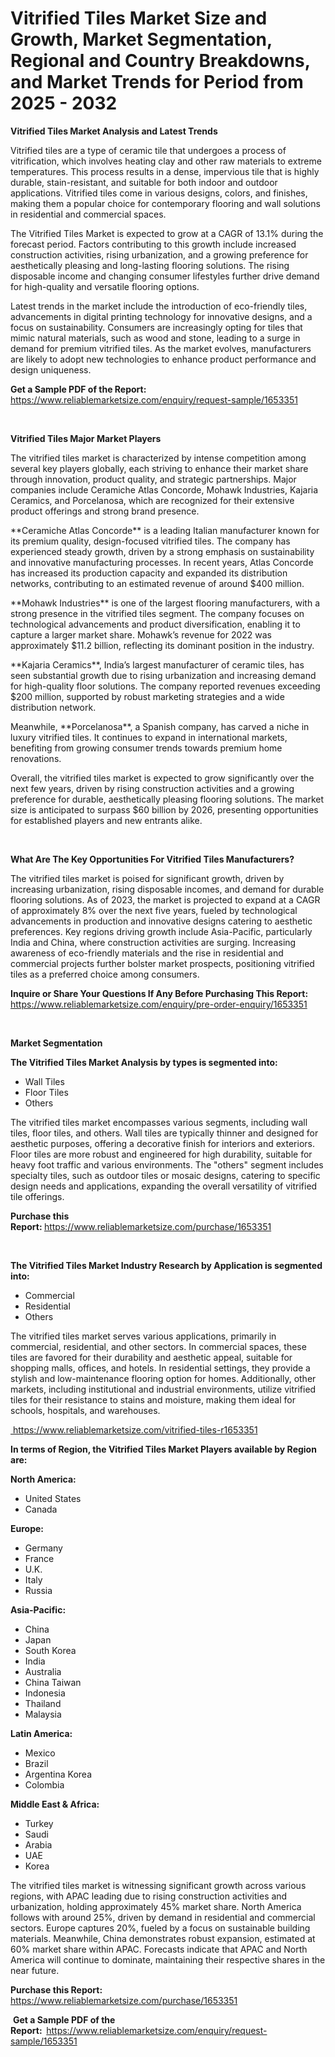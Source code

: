 <p><h1>Vitrified Tiles Market Size and Growth, Market Segmentation, Regional and Country Breakdowns, and Market Trends for Period from 2025 -  2032</h1></p><p><strong>Vitrified Tiles Market Analysis and Latest Trends</strong></p>
<p><p>Vitrified tiles are a type of ceramic tile that undergoes a process of vitrification, which involves heating clay and other raw materials to extreme temperatures. This process results in a dense, impervious tile that is highly durable, stain-resistant, and suitable for both indoor and outdoor applications. Vitrified tiles come in various designs, colors, and finishes, making them a popular choice for contemporary flooring and wall solutions in residential and commercial spaces.</p><p>The Vitrified Tiles Market is expected to grow at a CAGR of 13.1% during the forecast period. Factors contributing to this growth include increased construction activities, rising urbanization, and a growing preference for aesthetically pleasing and long-lasting flooring solutions. The rising disposable income and changing consumer lifestyles further drive demand for high-quality and versatile flooring options. </p><p>Latest trends in the market include the introduction of eco-friendly tiles, advancements in digital printing technology for innovative designs, and a focus on sustainability. Consumers are increasingly opting for tiles that mimic natural materials, such as wood and stone, leading to a surge in demand for premium vitrified tiles. As the market evolves, manufacturers are likely to adopt new technologies to enhance product performance and design uniqueness.</p></p>
<p><strong>Get a Sample PDF of the Report:&nbsp;</strong> <a href="https://www.reliablemarketsize.com/enquiry/request-sample/1653351?utm_campaign=2634&utm_medium=2&utm_source=Github&utm_content=ia&utm_term=16042025&utm_id=vitrified-tiles">https://www.reliablemarketsize.com/enquiry/request-sample/1653351</a></p>
<p>&nbsp;</p>
<p><strong>Vitrified Tiles Major Market Players</strong></p>
<p><p>The vitrified tiles market is characterized by intense competition among several key players globally, each striving to enhance their market share through innovation, product quality, and strategic partnerships. Major companies include Ceramiche Atlas Concorde, Mohawk Industries, Kajaria Ceramics, and Porcelanosa, which are recognized for their extensive product offerings and strong brand presence.</p><p>**Ceramiche Atlas Concorde** is a leading Italian manufacturer known for its premium quality, design-focused vitrified tiles. The company has experienced steady growth, driven by a strong emphasis on sustainability and innovative manufacturing processes. In recent years, Atlas Concorde has increased its production capacity and expanded its distribution networks, contributing to an estimated revenue of around $400 million.</p><p>**Mohawk Industries** is one of the largest flooring manufacturers, with a strong presence in the vitrified tiles segment. The company focuses on technological advancements and product diversification, enabling it to capture a larger market share. Mohawk’s revenue for 2022 was approximately $11.2 billion, reflecting its dominant position in the industry.</p><p>**Kajaria Ceramics**, India’s largest manufacturer of ceramic tiles, has seen substantial growth due to rising urbanization and increasing demand for high-quality floor solutions. The company reported revenues exceeding $200 million, supported by robust marketing strategies and a wide distribution network.</p><p>Meanwhile, **Porcelanosa**, a Spanish company, has carved a niche in luxury vitrified tiles. It continues to expand in international markets, benefiting from growing consumer trends towards premium home renovations.</p><p>Overall, the vitrified tiles market is expected to grow significantly over the next few years, driven by rising construction activities and a growing preference for durable, aesthetically pleasing flooring solutions. The market size is anticipated to surpass $60 billion by 2026, presenting opportunities for established players and new entrants alike.</p></p>
<p>&nbsp;</p>
<p><strong>What Are The Key Opportunities For Vitrified Tiles Manufacturers?</strong></p>
<p><p>The vitrified tiles market is poised for significant growth, driven by increasing urbanization, rising disposable incomes, and demand for durable flooring solutions. As of 2023, the market is projected to expand at a CAGR of approximately 8% over the next five years, fueled by technological advancements in production and innovative designs catering to aesthetic preferences. Key regions driving growth include Asia-Pacific, particularly India and China, where construction activities are surging. Increasing awareness of eco-friendly materials and the rise in residential and commercial projects further bolster market prospects, positioning vitrified tiles as a preferred choice among consumers.</p></p>
<p><strong>Inquire or Share Your Questions If Any Before Purchasing This Report:</strong> <a href="https://www.reliablemarketsize.com/enquiry/pre-order-enquiry/1653351?utm_campaign=2634&utm_medium=2&utm_source=Github&utm_content=ia&utm_term=16042025&utm_id=vitrified-tiles">https://www.reliablemarketsize.com/enquiry/pre-order-enquiry/1653351</a></p>
<p>&nbsp;</p>
<p><strong>Market Segmentation</strong></p>
<p><strong>The Vitrified Tiles Market Analysis by types is segmented into:</strong></p>
<p><ul><li>Wall Tiles</li><li>Floor Tiles</li><li>Others</li></ul></p>
<p><p>The vitrified tiles market encompasses various segments, including wall tiles, floor tiles, and others. Wall tiles are typically thinner and designed for aesthetic purposes, offering a decorative finish for interiors and exteriors. Floor tiles are more robust and engineered for high durability, suitable for heavy foot traffic and various environments. The "others" segment includes specialty tiles, such as outdoor tiles or mosaic designs, catering to specific design needs and applications, expanding the overall versatility of vitrified tile offerings.</p></p>
<p><strong>Purchase this Report:&nbsp;</strong><a href="https://www.reliablemarketsize.com/purchase/1653351?utm_campaign=2634&utm_medium=2&utm_source=Github&utm_content=ia&utm_term=16042025&utm_id=vitrified-tiles">https://www.reliablemarketsize.com/purchase/1653351</a></p>
<p>&nbsp;</p>
<p><strong>The Vitrified Tiles Market Industry Research by Application is segmented into:</strong></p>
<p><ul><li>Commercial</li><li>Residential</li><li>Others</li></ul></p>
<p><p>The vitrified tiles market serves various applications, primarily in commercial, residential, and other sectors. In commercial spaces, these tiles are favored for their durability and aesthetic appeal, suitable for shopping malls, offices, and hotels. In residential settings, they provide a stylish and low-maintenance flooring option for homes. Additionally, other markets, including institutional and industrial environments, utilize vitrified tiles for their resistance to stains and moisture, making them ideal for schools, hospitals, and warehouses.</p></p>
<p><a href="https://www.reliablemarketsize.com/vitrified-tiles-r1653351?utm_campaign=2634&utm_medium=2&utm_source=Github&utm_content=ia&utm_term=16042025&utm_id=vitrified-tiles">&nbsp;https://www.reliablemarketsize.com/vitrified-tiles-r1653351</a></p>
<p><strong>In terms of Region, the Vitrified Tiles Market Players available by Region are:</strong></p>
<p>
    <p> <strong> North America: </strong>
        <ul>
            <li>United States</li>
            <li>Canada</li>
        </ul>
        </p> 
    <p> <strong> Europe: </strong>
        <ul>
            <li>Germany</li>
            <li>France</li>
            <li>U.K.</li>
            <li>Italy</li>
            <li>Russia</li>
        </ul>
        </p> 
    <p> <strong> Asia-Pacific: </strong>
        <ul>
            <li>China</li>
            <li>Japan</li>
            <li>South Korea</li>
            <li>India</li>
            <li>Australia</li>
            <li>China Taiwan</li>
            <li>Indonesia</li>
            <li>Thailand</li>
            <li>Malaysia</li>
        </ul>
        </p> 
    <p> <strong> Latin America: </strong>
        <ul>
            <li>Mexico</li>
            <li>Brazil</li>
            <li>Argentina Korea</li>
            <li>Colombia</li>
        </ul>
        </p> 
    <p> <strong> Middle East & Africa: </strong>
        <ul>
            <li>Turkey</li>
            <li>Saudi</li>
            <li>Arabia</li>
            <li>UAE</li>
            <li>Korea</li>
        </ul>
    </p>
    </p>
<p><p>The vitrified tiles market is witnessing significant growth across various regions, with APAC leading due to rising construction activities and urbanization, holding approximately 45% market share. North America follows with around 25%, driven by demand in residential and commercial sectors. Europe captures 20%, fueled by a focus on sustainable building materials. Meanwhile, China demonstrates robust expansion, estimated at 60% market share within APAC. Forecasts indicate that APAC and North America will continue to dominate, maintaining their respective shares in the near future.</p></p>
<p><strong>Purchase this Report: </strong><a href="https://www.reliablemarketsize.com/purchase/1653351?utm_campaign=2634&utm_medium=2&utm_source=Github&utm_content=ia&utm_term=16042025&utm_id=vitrified-tiles">https://www.reliablemarketsize.com/purchase/1653351</a></p>
<p>&nbsp;<strong>Get a Sample PDF of the Report:&nbsp;&nbsp;</strong><a href="https://www.reliablemarketsize.com/enquiry/request-sample/1653351?utm_campaign=2634&utm_medium=2&utm_source=Github&utm_content=ia&utm_term=16042025&utm_id=vitrified-tiles">https://www.reliablemarketsize.com/enquiry/request-sample/1653351</a></p>
<p><strong></strong></p>
<p><p></p><p></p><p></p></p>